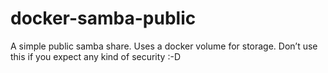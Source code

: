 # docker-samba-public

A simple public samba share. Uses a docker volume for storage.
Don’t use this if you expect any kind of security :-D
